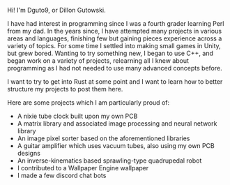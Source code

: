 Hi! I'm Dguto9, or Dillon Gutowski.

I have had interest in programming since I was a fourth grader learning Perl from my dad. In the years since, I have attempted many projects in various areas and languages, finishing few but gaining pieces experience across a variety of topics. For some time I settled into making small games in Unity, but grew bored. Wanting to try something new, I began to use C++, and began work on a variety of projects, relearning all I knew about programming as I had not needed to use many advanced concepts before.

I want to try to get into Rust at some point and I want to learn how to better structure my projects to post them here.

Here are some projects which I am particularly proud of:
- A nixie tube clock built upon my own PCB
- A matrix library and associated image processing and neural network library
- An image pixel sorter based on the aforementioned libraries 
- A guitar amplifier which uses vacuum tubes, also using my own PCB designs
- An inverse-kinematics based sprawling-type quadrupedal robot
- I contributed to a Wallpaper Engine wallpaper
- I made a few discord chat bots
<!---
Dguto9/Dguto9 is a ✨ special ✨ repository because its `README.md` (this file) appears on your GitHub profile.
You can click the Preview link to take a look at your changes.
--->



